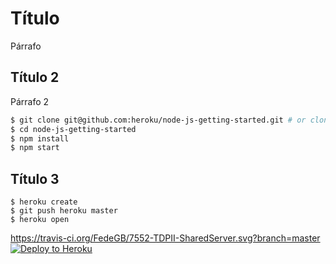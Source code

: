 # Título

Párrafo

## Título 2

Párrafo 2

```sh
$ git clone git@github.com:heroku/node-js-getting-started.git # or clone your own fork
$ cd node-js-getting-started
$ npm install
$ npm start
```

## Título 3

```
$ heroku create
$ git push heroku master
$ heroku open
```

https://travis-ci.org/FedeGB/7552-TDPII-SharedServer.svg?branch=master
[![Deploy to Heroku](https://www.herokucdn.com/deploy/button.png)](https://heroku.com/deploy)

